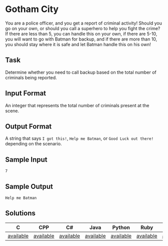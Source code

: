 # Gotham City

You are a police officer, and you get a report of criminal activity! Should you go on your own, or should you call a superhero to help you fight the crime? If there are less than 5, you can handle this on your own, if there are 5-10, you will want to go with Batman for backup, and if there are more than 10, you should stay where it is safe and let Batman handle this on his own!

## Task
Determine whether you need to call backup based on the total number of criminals being reported.

## Input Format
An integer that represents the total number of criminals present at the scene.

## Output Format
A string that says `I got this!`, `Help me Batman`, or `Good Luck out there!` depending on the scenario.

## Sample Input
```
7
```

## Sample Output
```
Help me Batman
```

## Solutions
 C | CPP | C# | Java | Python | Ruby | Swift
---|-----|----|------|--------|------|------
[available](/sololearn/GothamCity/GothamCity.c) | [available](/sololearn/GothamCity/GothamCity.cpp) | [available](/sololearn/GothamCity/GothamCity.cs) | [available](/sololearn/GothamCity/GothamCity.java) | [available](/sololearn/GothamCity/GothamCity.py) | [available](/sololearn/GothamCity/GothamCity.rb) | [available](/sololearn/GothamCity/GothamCity.swift)